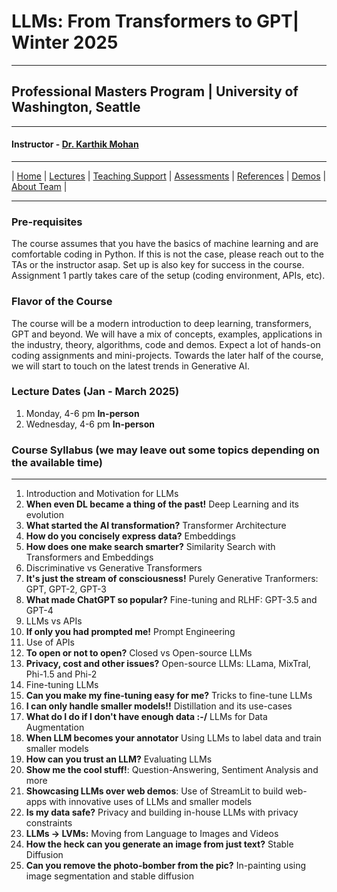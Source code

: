 # LLMs: From Transformers to GPT| Winter 2025

***
 
## Professional Masters Program | University of Washington, Seattle 

***


#### Instructor - [Dr. Karthik Mohan](https://www.ece.uw.edu/people/karthik-mohan/)

***


| [Home](index.md)  | [Lectures](lectures.md)    | [Teaching Support](teaching_support.md) | [Assessments](assessments.md) | [References](references.md) | [Demos](demos.md) | [About Team](team.md) |


***

### Pre-requisites
The course assumes that you have the basics of machine learning and are comfortable coding in Python. If this is not the case, please reach out to the TAs or the instructor asap.
Set up is also key for success in the course. Assignment 1 partly takes care of the setup (coding environment, APIs, etc).

### Flavor of the Course
The course will be a modern introduction to deep learning, transformers, GPT and beyond. We will have a mix of concepts, examples, applications in the industry, theory, algorithms, code and demos. Expect a lot of hands-on
coding assignments and mini-projects. Towards the later half of the course, we will start to touch on the latest trends in Generative AI. 

### Lecture Dates (Jan - March 2025)
1.  Monday, 4-6 pm **In-person**
2. Wednesday, 4-6 pm **In-person**

### Course Syllabus (we may leave out some topics depending on the available time)

***
 
1. Introduction and Motivation for LLMs
1. **When even DL became a thing of the past!** Deep Learning and its evolution
1. **What started the AI transformation?** Transformer Architecture
1. **How do you concisely express data?** Embeddings
1. **How does one make search smarter?** Similarity Search with Transformers and Embeddings 
1. Discriminative vs Generative Transformers
1. **It's just the stream of consciousness!** Purely Generative Tranformers: GPT, GPT-2, GPT-3
1. **What made ChatGPT so popular?** Fine-tuning and RLHF: GPT-3.5 and GPT-4
1. LLMs vs APIs
1. **If only you had prompted me!** Prompt Engineering
1. Use of APIs 
1. **To open or not to open?** Closed vs Open-source LLMs
1. **Privacy, cost and other issues?** Open-source LLMs: LLama, MixTral, Phi-1.5 and Phi-2
1. Fine-tuning LLMs
1. **Can you make my fine-tuning easy for me?** Tricks to fine-tune LLMs
1. **I can only handle smaller models!!** Distillation and its use-cases
1. **What do I do if I don't have enough data :-/** LLMs for Data Augmentation
1. **When LLM becomes your annotator** Using LLMs to label data and train smaller models
1. **How can you trust an LLM?** Evaluating LLMs
1. **Show me the cool stuff!**: Question-Answering, Sentiment Analysis and more
1. **Showcasing LLMs over web demos**: Use of StreamLit to build web-apps with innovative uses of LLMs and smaller models
1. **Is my data safe?** Privacy and building in-house LLMs with privacy constraints
1. **LLMs -> LVMs:** Moving from Language to Images and Videos
1. **How the heck can you generate an image from just text?** Stable Diffusion 
1. **Can you remove the photo-bomber from the pic?** In-painting using image segmentation and stable diffusion